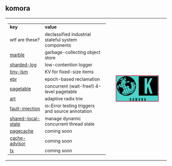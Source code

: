 ## komora

<table style="width:100%">
<tr>
  <td>
    <table style="width:100%">
      <tr>
        <td><b>key</b></td>
        <td><b>value</b></td>
      </tr>
      <tr>
        <td>wtf are these?</td>
        <td>declassified industrial stateful system components</td>
      </tr>
      <tr>
        <td><a href="https://github.com/komora-io/marble">marble</a></td>
        <td>garbage-collecting object store</td>
      </tr>
      <tr>
        <td><a href="https://github.com/komora-io/sharded-log">sharded-log</a></td>
        <td>low-contention logger</td>
      </tr>
      <tr>
        <td><a href="https://github.com/komora-io/tiny-lsm">tiny-lsm</a></td>
        <td>KV for fixed-size items</td>
      </tr>
      <tr>
        <td><a href="https://github.com/komora-io/ebr">ebr</a></td>
        <td>epoch-based reclamation</td>
      </tr>
      <tr>
        <td><a href="https://github.com/komora-io/pagetable">pagetable</a></td>
        <td>concurrent (wait-free!) 4-level pagetable</td>
      </tr>
      <tr>
        <td><a href="https://github.com/komora-io/art">art</a></td>
        <td>adaptive radix trie</td>
      </tr>
      <tr>
        <td><a href="https://github.com/komora-io/fault-injection">fault-injection</a></td>
        <td>io::Error testing triggers and source annotation</td>
      </tr>
      <tr>
        <td><a href="https://github.com/komora-io/shared-local-state">shared-local-state</a></td>
        <td>manage dynamic concurrent thread state</td>
      </tr>
      <tr>
        <td><a href="https://github.com/komora-io/pagecache">pagecache</a></td>
        <td>coming soon</td>
      </tr>
      <tr>
        <td><a href="https://github.com/komora-io/cache-advisor">cache-advisor</a></td>
        <td>coming soon</td>
      </tr>
      <tr>
        <td><a href="https://github.com/komora-io/tx">tx</a></td>
        <td>coming soon</td>
      </tr>
     </table>
  </td>
  <td>
    <p align="center">
      <img src="https://raw.githubusercontent.com/komora-io/.github/main/profile/Screenshot%202022-05-17%20at%2009-26-30%20Komora.png" width="80%" height="auto" />
    </p>
  </td>
 </tr>
</table>
